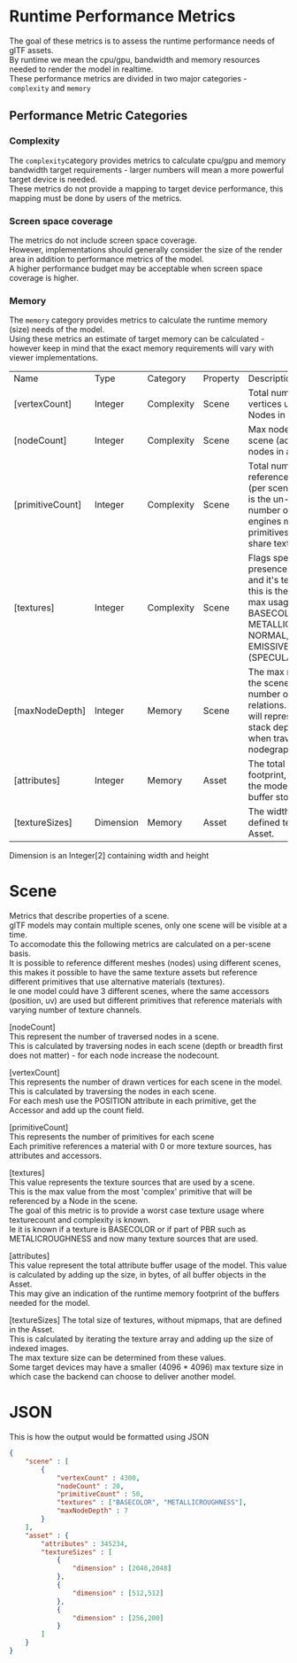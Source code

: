 # Runtime Performance Metrics 

The goal of these metrics is to assess the runtime performance needs of glTF assets.  
By runtime we mean the cpu/gpu, bandwidth and memory resources needed to render the model in realtime.  
These performance metrics are divided in two major categories - `complexity` and `memory`

## Performance Metric Categories

### Complexity  

The `complexity`category provides metrics to calculate cpu/gpu and memory bandwidth target requirements - larger numbers will mean a more powerful target device is needed.  
These metrics do not provide a mapping to target device performance, this mapping must be done by users of the metrics.  

### Screen space coverage

The metrics do not include screen space coverage.  
However, implementations should generally consider the size of the render area in addition to performance metrics of the model.  
A higher performance budget may be acceptable when screen space coverage is higher.


### Memory  

The `memory` category provides metrics to calculate the runtime memory (size) needs of the model.  
Using these metrics an estimate of target memory can be calculated - however keep in mind that the exact memory requirements will vary with viewer implementations.  



|                 |             |          |                                                                |             |
|-----------------|-------------|-------------|----------|----------------------------------------------------------------|
| Name            | Type        | Category    | Property |Description                                                     |
|[vertexCount]    | Integer     | Complexity  |Scene     |Total number of vertices used by the Nodes in a scene           |  
|[nodeCount]      | Integer     | Complexity  |Scene     |Max nodecount in scene (add upp all nodes in a scene)           |  
|[primitiveCount] | Integer     | Complexity  |Scene     |Total number of referenced primitives (per scene).  This figure is the un-batched number of primitives, engines may optimize if primitives and meshes share textures. |  
|[textures]       | Integer     | Complexity  |Scene     |Flags specifying presence of materials and it's texture usage, this is the aggregated max usage. BASECOLOR, METALLICROUGHNESS, NORMAL, OCCLUSION, EMISSIVE, (SPECULARGLOSS) |  
|[maxNodeDepth]   | Integer     | Memory      | Scene    | The max node depth of the scene, ie the max number of parent/child relations. This number will represent the max stack depth needed when traversing the nodegraph |
|[attributes]     | Integer     | Memory      | Asset    | The total memory footprint, in bytes, for the models attribute buffer storage |  
|[textureSizes]  |Dimension    | Memory      | Asset    | The width and height of defined textures in the Asset. |  

Dimension is an Integer[2] containing width and height  


# Scene #  

Metrics that describe properties of a scene.  
glTF models may contain multiple scenes, only one scene will be visible at a time.  
To accomodate this the following metrics are calculated on a per-scene basis.  
It is possible to reference different meshes (nodes) using different scenes, this makes it possible to have the same texture assets but reference different primitives that use alternative materials (textures).  
Ie one model could have 3 different scenes, where the same accessors (position, uv) are used but different primitives that reference materials with varying number of texture channels.  

[nodeCount]  
This represent the number of traversed nodes in a scene.  
This is calculated by traversing nodes in each scene (depth or breadth first does not matter) - for each node increase the nodecount.  

[vertexCount]  
This represents the number of drawn vertices for each scene in the model.  
This is calculated by traversing the nodes in each scene.  
For each mesh use the POSITION attribute in each primitive, get the Accessor and add up the count field.  

[primitiveCount]  
This represents the number of primitives for each scene  
Each primitive references a material with 0 or more texture sources, has attributes and accessors.  


[textures]  
This value represents the texture sources that are used by a scene.  
This is the max value from the most 'complex' primitive that will be referenced by a Node in the scene.  
The goal of this metric is to provide a worst case texture usage where texturecount and complexity is known.  
Ie it is known if a texture is BASECOLOR or if part of PBR such as METALICROUGHNESS and now many texture sources that are used.  

[attributes]  
This value represent the total attribute buffer usage of the model. This value is calculated by adding up the size, in bytes, of all buffer objects in the Asset.  
This may give an indication of the runtime memory footprint of the buffers needed for the model.  

[textureSizes]
The total size of textures, without mipmaps, that are defined in the Asset.  
This is calculated by iterating the texture array and adding up the size of indexed images.  
The max texture size can be determined from these values.  
Some target devices may have a smaller (4096 * 4096) max texture size in which case the backend can choose to deliver another model.  

# JSON #  
This is how the output would be formatted using JSON  

```json
{
    "scene" : [
        {
            "vertexCount" : 4300,
            "nodeCount" : 20,
            "primitiveCount" : 50,
            "textures" : ["BASECOLOR", "METALLICROUGHNESS"],
            "maxNodeDepth" : 7
        }
    ],
    "asset" : {
        "attributes" : 345234,
        "textureSizes" : [
            {
                "dimension" : [2048,2048]
            },
            {
                "dimension" : [512,512]
            },
            {
                "dimension" : [256,200]
            }
        ]
    }
}
```
